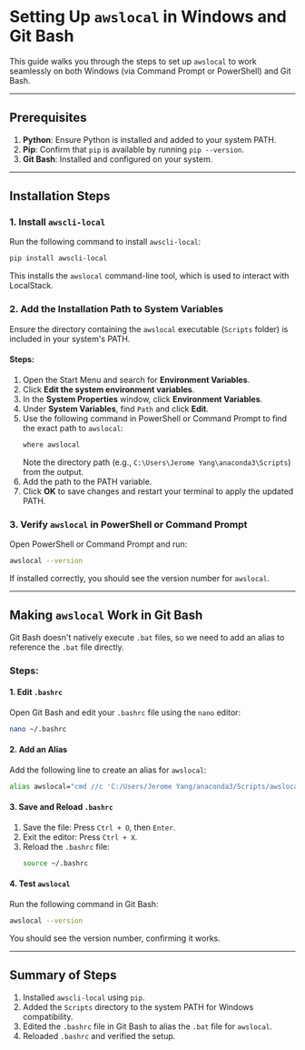 # Setting Up `awslocal` in Windows and Git Bash

This guide walks you through the steps to set up `awslocal` to work seamlessly on both Windows (via Command Prompt or PowerShell) and Git Bash.

---

## Prerequisites
1. **Python**: Ensure Python is installed and added to your system PATH.
2. **Pip**: Confirm that `pip` is available by running `pip --version`.
3. **Git Bash**: Installed and configured on your system.

---

## Installation Steps

### 1. Install `awscli-local`
Run the following command to install `awscli-local`:
```bash
pip install awscli-local
```
This installs the `awslocal` command-line tool, which is used to interact with LocalStack.

### 2. Add the Installation Path to System Variables
Ensure the directory containing the `awslocal` executable (`Scripts` folder) is included in your system's PATH.

#### Steps:
1. Open the Start Menu and search for **Environment Variables**.
2. Click **Edit the system environment variables**.
3. In the **System Properties** window, click **Environment Variables**.
4. Under **System Variables**, find `Path` and click **Edit**.
5. Use the following command in PowerShell or Command Prompt to find the exact path to `awslocal`:
   ```bash
   where awslocal
   ```
   Note the directory path (e.g., `C:\Users\Jerome Yang\anaconda3\Scripts`) from the output.
6. Add the path to the PATH variable.
7. Click **OK** to save changes and restart your terminal to apply the updated PATH.

### 3. Verify `awslocal` in PowerShell or Command Prompt
Open PowerShell or Command Prompt and run:
```bash
awslocal --version
```
If installed correctly, you should see the version number for `awslocal`.

---

## Making `awslocal` Work in Git Bash

Git Bash doesn't natively execute `.bat` files, so we need to add an alias to reference the `.bat` file directly.

### Steps:

#### 1. Edit `.bashrc`
Open Git Bash and edit your `.bashrc` file using the `nano` editor:
```bash
nano ~/.bashrc
```

#### 2. Add an Alias
Add the following line to create an alias for `awslocal`:
```bash
alias awslocal="cmd //c 'C:/Users/Jerome Yang/anaconda3/Scripts/awslocal.bat'"
```

#### 3. Save and Reload `.bashrc`
1. Save the file: Press `Ctrl + O`, then `Enter`.
2. Exit the editor: Press `Ctrl + X`.
3. Reload the `.bashrc` file:
   ```bash
   source ~/.bashrc
   ```

#### 4. Test `awslocal`
Run the following command in Git Bash:
```bash
awslocal --version
```
You should see the version number, confirming it works.

---

## Summary of Steps
1. Installed `awscli-local` using `pip`.
2. Added the `Scripts` directory to the system PATH for Windows compatibility.
3. Edited the `.bashrc` file in Git Bash to alias the `.bat` file for `awslocal`.
4. Reloaded `.bashrc` and verified the setup.



